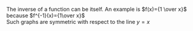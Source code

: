 The inverse of a function can be itself. An example is $f(x)={1 \over x}$ because $f^{-1}(x)={1\over x}$  
Such graphs are symmetric with respect to the line $y=x$
